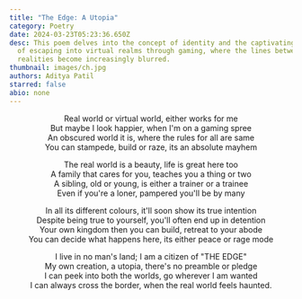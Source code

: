 ```yaml
---
title: "The Edge: A Utopia"
category: Poetry
date: 2024-03-23T05:23:36.650Z
desc: This poem delves into the concept of identity and the captivating appeal
  of escaping into virtual realms through gaming, where the lines between
  realities become increasingly blurred.
thumbnail: images/ch.jpg
authors: Aditya Patil
starred: false
abio: none
---
```

<p style="text-align: center;align:center;">Real world or virtual world, either works for me<br>
But maybe I look happier, when I&#39;m on a gaming spree<br>
An obscured world it is, where the rules for all are same<br>
You can stampede, build or raze, its an absolute mayhem</p>


<p style="text-align: center;align:center;">The real world is a beauty, life is great here too<br>
A family that cares for you, teaches you a thing or two<br>
A sibling, old or young, is either a trainer or a trainee<br>
Even if you&#39;re a loner, pampered you&#39;ll be by many</p>


<p style="text-align: center;align:center;">In all its different colours, it&#39;ll soon show its true intention<br>
Despite being true to yourself, you&#39;ll often end up in detention<br>
Your own kingdom then you can build, retreat to your abode<br>
You can decide what happens here, its either peace or rage mode</p>


<p style="text-align: center;align:center;">I live in no man&#39;s land; I am a citizen of &quot;THE EDGE&quot;<br>
My own creation, a utopia, there&#39;s no preamble or pledge<br>
I can peek into both the worlds, go wherever I am wanted<br>
I can always cross the border, when the real world feels haunted.</p>